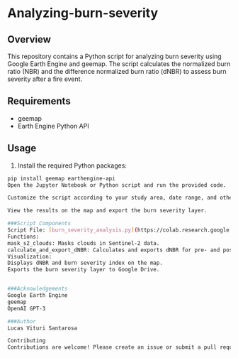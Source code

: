 # Analyzing-burn-severity


## Overview

This repository contains a Python script for analyzing burn severity using Google Earth Engine and geemap. The script calculates the normalized burn ratio (NBR) and the difference normalized burn ratio (dNBR) to assess burn severity after a fire event.

## Requirements
- geemap
- Earth Engine Python API

## Usage

1. Install the required Python packages:

```bash
pip install geemap earthengine-api
Open the Jupyter Notebook or Python script and run the provided code.

Customize the script according to your study area, date range, and other parameters.

View the results on the map and export the burn severity layer.

###Script Components
Script File: [burn_severity_analysis.py](https://colab.research.google.com/drive/1p4fZebG4YU8CBBNzvIGgEHXI0JBfGfsC?usp=sharing)
Functions:
mask_s2_clouds: Masks clouds in Sentinel-2 data.
calculate_and_export_dNBR: Calculates and exports dNBR for pre- and post-fire periods.
Visualization:
Displays dNBR and burn severity index on the map.
Exports the burn severity layer to Google Drive.


###Acknowledgements
Google Earth Engine
geemap
OpenAI GPT-3

###Author
Lucas Vituri Santarosa

Contributing
Contributions are welcome! Please create an issue or submit a pull request.
